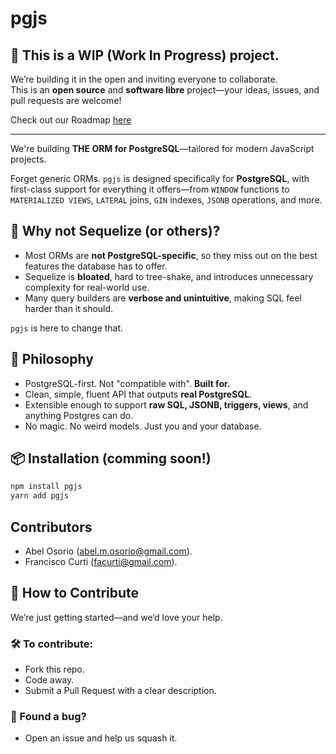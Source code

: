 # pgjs

## 🚧 **This is a WIP (Work In Progress) project.**  

We’re building it in the open and inviting everyone to collaborate.  
This is an **open source** and **software libre** project—your ideas, issues, and pull requests are welcome!

Check out our Roadmap [here](ROADMAP.md)

---

We're building **THE ORM for PostgreSQL**—tailored for modern JavaScript projects.

Forget generic ORMs. `pgjs` is designed specifically for **PostgreSQL**, with first-class support for everything it offers—from `WINDOW` functions to `MATERIALIZED VIEWS`, `LATERAL` joins, `GIN` indexes, `JSONB` operations, and more.

## 🚫 Why not Sequelize (or others)?

- Most ORMs are **not PostgreSQL-specific**, so they miss out on the best features the database has to offer.
- Sequelize is **bloated**, hard to tree-shake, and introduces unnecessary complexity for real-world use.
- Many query builders are **verbose and unintuitive**, making SQL feel harder than it should.

`pgjs` is here to change that.

## 🚀 Philosophy

- PostgreSQL-first. Not "compatible with". **Built for.**
- Clean, simple, fluent API that outputs **real PostgreSQL**.
- Extensible enough to support **raw SQL, JSONB, triggers, views**, and anything Postgres can do.
- No magic. No weird models. Just you and your database.

## 📦 Installation (comming soon!)

```bash
npm install pgjs
yarn add pgjs
```

## Contributors

- Abel Osorio (abel.m.osorio@gmail.com).
- Francisco Curti (facurti@gmail.com).

## 🙌 How to Contribute

We’re just getting started—and we’d love your help.

### 🛠️ To contribute:

- Fork this repo.
- Code away.
- Submit a Pull Request with a clear description.

### 🐞 Found a bug?

- Open an issue and help us squash it.
